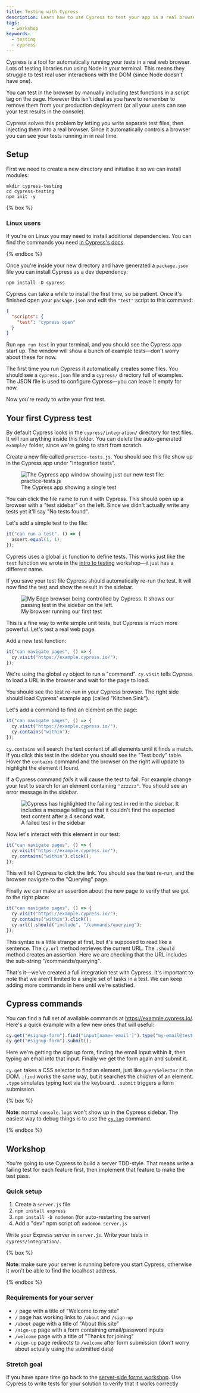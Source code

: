 ```yaml
---
title: Testing with Cypress
description: Learn how to use Cypress to test your app in a real browser
tags:
  - workshop
keywords:
  - testing
  - cypress
---
```


Cypress is a tool for automatically running your tests in a real web browser. Lots of testing libraries run using Node in your terminal. This means they struggle to test real user interactions with the DOM (since Node doesn't have one).

You can test in the browser by manually including test functions in a script tag on the page. However this isn't ideal as you have to remember to remove them from your production deployment (or all your users can see your test results in the console).

Cypress solves this problem by letting you write separate test files, then injecting them into a real browser. Since it automatically controls a browser you can see your tests running in in real time.

## Setup

First we need to create a new directory and initialise it so we can install modules:

```shell
mkdir cypress-testing
cd cypress-testing
npm init -y
```

{% box %}

### Linux users

If you're on Linux you may need to install additional dependencies. You can find the commands you need [in Cypress's docs](https://docs.cypress.io/guides/getting-started/installing-cypress#Linux).

{% endbox %}

Once you're inside your new directory and have generated a `package.json` file you can install Cypress as a dev dependency:

```shell
npm install -D cypress
```

Cypress can take a while to install the first time, so be patient. Once it's finished open your `package.json` and edit the `"test"` script to this command:

```json
{
  "scripts": {
    "test": "cypress open"
  }
}
```

Run `npm run test` in your terminal, and you should see the Cypress app start up. The window will show a bunch of example tests—don't worry about these for now.

The first time you run Cypress it automatically creates some files. You should see a `cypress.json` file and a `cypress/` directory full of examples. The JSON file is used to configure Cypress—you can leave it empty for now.

Now you're ready to write your first test.

## Your first Cypress test

By default Cypress looks in the `cypress/integration/` directory for test files. It will run anything inside this folder. You can delete the auto-generated `example/` folder, since we're going to start from scratch.

Create a new file called `practice-tests.js`. You should see this file show up in the Cypress app under "Integration tests".

<figure>
  <img src="images/cypress-start.png" alt="The Cypress app window showing just our new test file: practice-tests.js">
  <figcaption>The Cypress app showing a single test</figcaption>
</figure>

You can click the file name to run it with Cypress. This should open up a browser with a "test sidebar" on the left. Since we didn't actually write any tests yet it'll say "No tests found".

Let's add a simple test to the file:

```js
it("can run a test", () => {
  assert.equal(1, 1);
});
```

Cypress uses a global `it` function to define tests. This works just like the `test` function we wrote in the [intro to testing](/workshops/learn-testing/) workshop—it just has a different name.

If you save your test file Cypress should automatically re-run the test. It will now find the test and show the result in the sidebar.

<figure>
  <img src="images/cypress-first-test.png" alt="My Edge browser being controlled by Cypress. It shows our passing test in the sidebar on the left.">
  <figcaption>My browser running our first test</figcaption>
</figure>

This is a fine way to write simple unit tests, but Cypress is much more powerful. Let's test a real web page.

Add a new test function:

```js
it("can navigate pages", () => {
  cy.visit("https://example.cypress.io/");
});
```

We're using the global `cy` object to run a "command". `cy.visit` tells Cypress to load a URL in the browser and wait for the page to load.

You should see the test re-run in your Cypress browser. The right side should load Cypress' example app (called "Kitchen Sink").

Let's add a command to find an element on the page:

```js
it("can navigate pages", () => {
  cy.visit("https://example.cypress.io/");
  cy.contains("within");
});
```

`cy.contains` will search the text content of all elements until it finds a match. If you click this test in the sidebar you should see the "Test body" table. Hover the `contains` command and the browser on the right will update to highlight the element it found.

If a Cypress command _fails_ it will cause the test to fail. For example change your test to search for an element containing `"zzzzzz"`. You should see an error message in the sidebar.

<figure>
  <img src="images/failed-test.png" alt="Cypress has highlighted the failing test in red in the sidebar. It includes a message telling us that it couldn't find the expected text content after a 4 second wait.">
  <figcaption>A failed test in the sidebar</figcaption>
</figure>

Now let's interact with this element in our test:

```js
it("can navigate pages", () => {
  cy.visit("https://example.cypress.io/");
  cy.contains("within").click();
});
```

This will tell Cypress to click the link. You should see the test re-run, and the browser navigate to the "Querying" page.

Finally we can make an assertion about the new page to verify that we got to the right place:

```js
it("can navigate pages", () => {
  cy.visit("https://example.cypress.io/");
  cy.contains("within").click();
  cy.url().should("include", "/commands/querying");
});
```

This syntax is a little strange at first, but it's supposed to read like a sentence. The `cy.url` method retrieves the current URL. The `.should` method creates an assertion. Here we are checking that the URL includes the sub-string "/commands/querying".

That's it—we've created a full integration test with Cypress. It's important to note that we aren't limited to a single set of tasks in a test. We can keep adding more commands in here until we're satisfied.

## Cypress commands

You can find a full set of available commands at https://example.cypress.io/. Here's a quick example with a few new ones that will useful:

```js
cy.get("#signup-form").find("input[name='email']").type("my-email@test.com");
cy.get("#signup-form").submit();
```

Here we're getting the sign up form, finding the email input within it, then typing an email into that input. Finally we get the form again and submit it.

`cy.get` takes a CSS selector to find an element, just like `querySelector` in the DOM. `.find` works the same way, but it searches the _children_ of an element. `.type` simulates typing text via the keyboard. `.submit` triggers a form submission.

{% box %}

**Note**: normal `console.log`s won't show up in the Cypress sidebar. The easiest way to debug things is to use the [`cy.log`](https://docs.cypress.io/api/commands/log) command.

{% endbox %}

## Workshop

You're going to use Cypress to build a server TDD-style. That means write a failing test for each feature first, then implement that feature to make the test pass.

### Quick setup

1. Create a `server.js` file
1. `npm install express`
1. `npm install -D nodemon` (for auto-restarting the server)
1. Add a "dev" npm script of: `nodemon server.js`

Write your Express server in `server.js`. Write your tests in `cypress/integration/`.

{% box %}

**Note**: make sure your server is running before you start Cypress, otherwise it won't be able to find the localhost address.

{% endbox %}

### Requirements for your server

- `/` page with a title of "Welcome to my site"
- `/` page has working links to `/about` and `/sign-up`
- `/about` page with a title of "About this site"
- `/sign-up` page with a form containing email/password inputs
- `/welcome` page with a title of "Thanks for joining"
- `/sign-up` page redirects to `/welcome` after form submission (don't worry about actually using the submitted data)

### Stretch goal

If you have spare time go back to the [server-side forms workshop](/workshops/server-side-forms/). Use Cypress to write tests for your solution to verify that it works correctly
